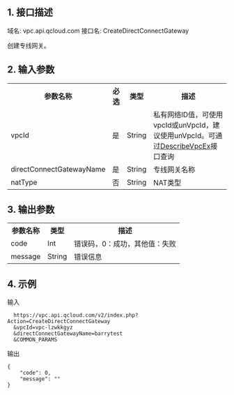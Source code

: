 ## 1. 接口描述
 
域名: vpc.api.qcloud.com
接口名: CreateDirectConnectGateway

创建专线网关。

 

## 2. 输入参数
 

<table class="t"><tbody><tr>
<th><b>参数名称</b></th>
<th><b>必选</b></th>
<th><b>类型</b></th>
<th><b>描述</b></th>
<tr>
<td> vpcId <td> 是 <td> String <td> 私有网络ID值，可使用vpcId或unVpcId，建议使用unVpcId。可通过<a href="http://www.qcloud.com/doc/api/245/%E6%9F%A5%E8%AF%A2%E7%A7%81%E6%9C%89%E7%BD%91%E7%BB%9C%E5%88%97%E8%A1%A8" title="DescribeVpcEx">DescribeVpcEx</a>接口查询
<tr>
<td> directConnectGatewayName <td> 是 <td> String <td> 专线网关名称
<tr>
<td> natType <td> 否 <td> String <td> NAT类型
</tbody></table>

 

## 3. 输出参数
 

<table class="t"><tbody><tr>
<th><b>参数名称</b></th>
<th><b>类型</b></th>
<th><b>描述</b></th>
<tr>
<td> code <td> Int <td> 错误码，0：成功，其他值：失败
<tr>
<td> message <td> String <td> 错误信息
</tbody></table>

 

## 4. 示例
 
输入
```
  https://vpc.api.qcloud.com/v2/index.php?Action=CreateDirectConnectGateway
  &vpcId=vpc-lzwkkgyz
  &directConnectGatewayName=barrytest
  &COMMON_PARAMS

```

输出
```
{
    "code": 0,
    "message": ""
}

```

